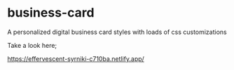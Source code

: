 # business-card

A personalized digital business card styles with loads of css customizations

Take a look here;

https://effervescent-syrniki-c710ba.netlify.app/
